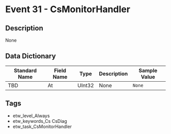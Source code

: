 # Event 31 - CsMonitorHandler

## Description
None

## Data Dictionary
|Standard Name|Field Name|Type|Description|Sample Value|
|---|---|---|---|---|
|TBD|At|UInt32|None|`None`|

## Tags
* etw_level_Always
* etw_keywords_Cs CsDiag
* etw_task_CsMonitorHandler